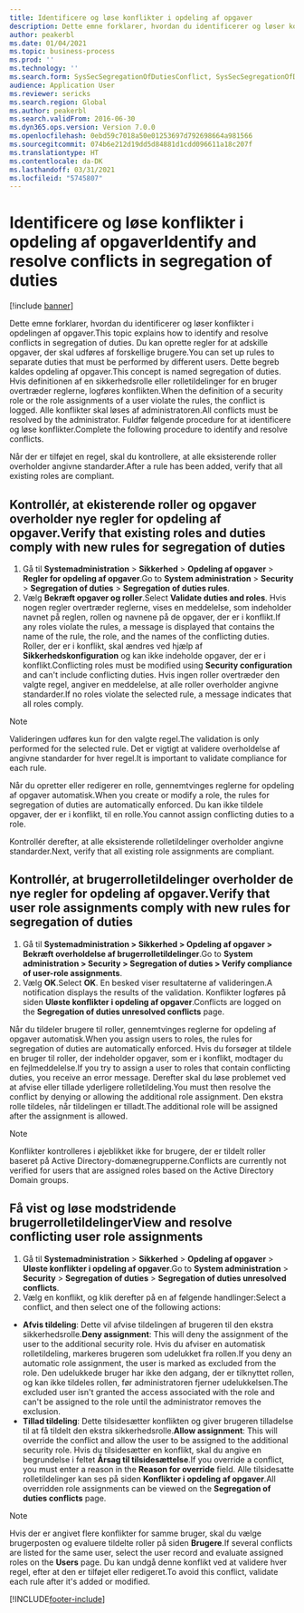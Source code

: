 ```yaml
---
title: Identificere og løse konflikter i opdeling af opgaver
description: Dette emne forklarer, hvordan du identificerer og løser konflikter i opdelingen af opgaver.
author: peakerbl
ms.date: 01/04/2021
ms.topic: business-process
ms.prod: ''
ms.technology: ''
ms.search.form: SysSecSegregationOfDutiesConflict, SysSecSegregationOfDutiesRule
audience: Application User
ms.reviewer: sericks
ms.search.region: Global
ms.author: peakerbl
ms.search.validFrom: 2016-06-30
ms.dyn365.ops.version: Version 7.0.0
ms.openlocfilehash: 0ebd59c7018a50e01253697d792698664a981566
ms.sourcegitcommit: 074b6e212d19dd5d84881d1cdd096611a18c207f
ms.translationtype: HT
ms.contentlocale: da-DK
ms.lasthandoff: 03/31/2021
ms.locfileid: "5745807"
---
```

# <a name="identify-and-resolve-conflicts-in-segregation-of-duties"></a><span data-ttu-id="22a43-103">Identificere og løse konflikter i opdeling af opgaver</span><span class="sxs-lookup"><span data-stu-id="22a43-103">Identify and resolve conflicts in segregation of duties</span></span>

[!include [banner](../../includes/banner.md)]

<span data-ttu-id="22a43-104">Dette emne forklarer, hvordan du identificerer og løser konflikter i opdelingen af opgaver.</span><span class="sxs-lookup"><span data-stu-id="22a43-104">This topic explains how to identify and resolve conflicts in segregation of duties.</span></span> <span data-ttu-id="22a43-105">Du kan oprette regler for at adskille opgaver, der skal udføres af forskellige brugere.</span><span class="sxs-lookup"><span data-stu-id="22a43-105">You can set up rules to separate duties that must be performed by different users.</span></span> <span data-ttu-id="22a43-106">Dette begreb kaldes opdeling af opgaver.</span><span class="sxs-lookup"><span data-stu-id="22a43-106">This concept is named segregation of duties.</span></span> <span data-ttu-id="22a43-107">Hvis definitionen af en sikkerhedsrolle eller rolletildelinger for en bruger overtræder reglerne, logføres konflikten.</span><span class="sxs-lookup"><span data-stu-id="22a43-107">When the definition of a security role or the role assignments of a user violate the rules, the conflict is logged.</span></span> <span data-ttu-id="22a43-108">Alle konflikter skal løses af administratoren.</span><span class="sxs-lookup"><span data-stu-id="22a43-108">All conflicts must be resolved by the administrator.</span></span> <span data-ttu-id="22a43-109">Fuldfør følgende procedure for at identificere og løse konflikter.</span><span class="sxs-lookup"><span data-stu-id="22a43-109">Complete the following procedure to identify and resolve conflicts.</span></span>

<span data-ttu-id="22a43-110">Når der er tilføjet en regel, skal du kontrollere, at alle eksisterende roller overholder angivne standarder.</span><span class="sxs-lookup"><span data-stu-id="22a43-110">After a rule has been added, verify that all existing roles are compliant.</span></span> 

## <a name="verify-that-existing-roles-and-duties-comply-with-new-rules-for-segregation-of-duties"></a><span data-ttu-id="22a43-111">Kontrollér, at ekisterende roller og opgaver overholder nye regler for opdeling af opgaver.</span><span class="sxs-lookup"><span data-stu-id="22a43-111">Verify that existing roles and duties comply with new rules for segregation of duties</span></span>
1. <span data-ttu-id="22a43-112">Gå til **Systemadministration** > **Sikkerhed** > **Opdeling af opgaver** > **Regler for opdeling af opgaver**.</span><span class="sxs-lookup"><span data-stu-id="22a43-112">Go to **System administration** > **Security** > **Segregation of duties** > **Segregation of duties rules**.</span></span>
3. <span data-ttu-id="22a43-113">Vælg **Bekræft opgaver og roller**.</span><span class="sxs-lookup"><span data-stu-id="22a43-113">Select **Validate duties and roles**.</span></span> <span data-ttu-id="22a43-114">Hvis nogen regler overtræder reglerne, vises en meddelelse, som indeholder navnet på reglen, rollen og navnene på de opgaver, der er i konflikt.</span><span class="sxs-lookup"><span data-stu-id="22a43-114">If any roles violate the rules, a message is displayed that contains the name of the rule, the role, and the names of the conflicting duties.</span></span> <span data-ttu-id="22a43-115">Roller, der er i konflikt, skal ændres ved hjælp af **Sikkerhedskonfiguration** og kan ikke indeholde opgaver, der er i konflikt.</span><span class="sxs-lookup"><span data-stu-id="22a43-115">Conflicting roles must be modified using **Security configuration** and can't include conflicting duties.</span></span> <span data-ttu-id="22a43-116">Hvis ingen roller overtræder den valgte regel, angiver en meddelelse, at alle roller overholder angivne standarder.</span><span class="sxs-lookup"><span data-stu-id="22a43-116">If no roles violate the selected rule, a message indicates that all roles comply.</span></span>   

> [!NOTE]
> <span data-ttu-id="22a43-117">Valideringen udføres kun for den valgte regel.</span><span class="sxs-lookup"><span data-stu-id="22a43-117">The validation is only performed for the selected rule.</span></span> <span data-ttu-id="22a43-118">Det er vigtigt at validere overholdelse af angivne standarder for hver regel.</span><span class="sxs-lookup"><span data-stu-id="22a43-118">It is important to validate compliance for each rule.</span></span>   

<span data-ttu-id="22a43-119">Når du opretter eller redigerer en rolle, gennemtvinges reglerne for opdeling af opgaver automatisk.</span><span class="sxs-lookup"><span data-stu-id="22a43-119">When you create or modify a role, the rules for segregation of duties are automatically enforced.</span></span> <span data-ttu-id="22a43-120">Du kan ikke tildele opgaver, der er i konflikt, til en rolle.</span><span class="sxs-lookup"><span data-stu-id="22a43-120">You cannot assign conflicting duties to a role.</span></span>

<span data-ttu-id="22a43-121">Kontrollér derefter, at alle eksisterende rolletildelinger overholder angivne standarder.</span><span class="sxs-lookup"><span data-stu-id="22a43-121">Next, verify that all existing role assignments are compliant.</span></span>

## <a name="verify-that-user-role-assignments-comply-with-new-rules-for-segregation-of-duties"></a><span data-ttu-id="22a43-122">Kontrollér, at brugerrolletildelinger overholder de nye regler for opdeling af opgaver.</span><span class="sxs-lookup"><span data-stu-id="22a43-122">Verify that user role assignments comply with new rules for segregation of duties</span></span>
1. <span data-ttu-id="22a43-123">Gå til **Systemadministration > Sikkerhed > Opdeling af opgaver > Bekræft overholdelse af brugerrolletildelinger**.</span><span class="sxs-lookup"><span data-stu-id="22a43-123">Go to **System administration > Security > Segregation of duties > Verify compliance of user-role assignments**.</span></span>
2. <span data-ttu-id="22a43-124">Vælg **OK**.</span><span class="sxs-lookup"><span data-stu-id="22a43-124">Select **OK**.</span></span> <span data-ttu-id="22a43-125">En besked viser resultaterne af valideringen.</span><span class="sxs-lookup"><span data-stu-id="22a43-125">A notification displays the results of the validation.</span></span> <span data-ttu-id="22a43-126">Konflikter logføres på siden **Uløste konflikter i opdeling af opgaver**.</span><span class="sxs-lookup"><span data-stu-id="22a43-126">Conflicts are logged on the **Segregation of duties unresolved conflicts** page.</span></span>   

<span data-ttu-id="22a43-127">Når du tildeler brugere til roller, gennemtvinges reglerne for opdeling af opgaver automatisk.</span><span class="sxs-lookup"><span data-stu-id="22a43-127">When you assign users to roles, the rules for segregation of duties are automatically enforced.</span></span> <span data-ttu-id="22a43-128">Hvis du forsøger at tildele en bruger til roller, der indeholder opgaver, som er i konflikt, modtager du en fejlmeddelelse.</span><span class="sxs-lookup"><span data-stu-id="22a43-128">If you try to assign a user to roles that contain conflicting duties, you receive an error message.</span></span> <span data-ttu-id="22a43-129">Derefter skal du løse problemet ved at afvise eller tillade yderligere rolletildeling.</span><span class="sxs-lookup"><span data-stu-id="22a43-129">You must then resolve the conflict by denying or allowing the additional role assignment.</span></span> <span data-ttu-id="22a43-130">Den ekstra rolle tildeles, når tildelingen er tilladt.</span><span class="sxs-lookup"><span data-stu-id="22a43-130">The additional role will be assigned after the assignment is allowed.</span></span> 

> [!NOTE]
> <span data-ttu-id="22a43-131">Konflikter kontrolleres i øjeblikket ikke for brugere, der er tildelt roller baseret på Active Directory-domænegrupperne.</span><span class="sxs-lookup"><span data-stu-id="22a43-131">Conflicts are currently not verified for users that are assigned roles based on the Active Directory Domain groups.</span></span>

## <a name="view-and-resolve-conflicting-user-role-assignments"></a><span data-ttu-id="22a43-132">Få vist og løse modstridende brugerrolletildelinger</span><span class="sxs-lookup"><span data-stu-id="22a43-132">View and resolve conflicting user role assignments</span></span>
1. <span data-ttu-id="22a43-133">Gå til **Systemadministration** > **Sikkerhed** > **Opdeling af opgaver** > **Uløste konflikter i opdeling af opgaver**.</span><span class="sxs-lookup"><span data-stu-id="22a43-133">Go to **System administration** > **Security** > **Segregation of duties** > **Segregation of duties unresolved conflicts**.</span></span> 
2. <span data-ttu-id="22a43-134">Vælg en konflikt, og klik derefter på en af følgende handlinger:</span><span class="sxs-lookup"><span data-stu-id="22a43-134">Select a conflict, and then select one of the following actions:</span></span> 

  - <span data-ttu-id="22a43-135">**Afvis tildeling**: Dette vil afvise tildelingen af brugeren til den ekstra sikkerhedsrolle.</span><span class="sxs-lookup"><span data-stu-id="22a43-135">**Deny assignment**: This will deny the assignment of the user to the additional security role.</span></span> <span data-ttu-id="22a43-136">Hvis du afviser en automatisk rolletildeling, markeres brugeren som udelukket fra rollen.</span><span class="sxs-lookup"><span data-stu-id="22a43-136">If you deny an automatic role assignment, the user is marked as excluded from the role.</span></span> <span data-ttu-id="22a43-137">Den udelukkede bruger har ikke den adgang, der er tilknyttet rollen, og kan ikke tildeles rollen, før administratoren fjerner udelukkelsen.</span><span class="sxs-lookup"><span data-stu-id="22a43-137">The excluded user isn't granted the access associated with the role and can't be assigned to the role until the administrator removes the exclusion.</span></span> 
-  <span data-ttu-id="22a43-138">**Tillad tildeling**: Dette tilsidesætter konflikten og giver brugeren tilladelse til at få tildelt den ekstra sikkerhedsrolle.</span><span class="sxs-lookup"><span data-stu-id="22a43-138">**Allow assignment**: This will override the conflict and allow the user to be assigned to the additional security role.</span></span> <span data-ttu-id="22a43-139">Hvis du tilsidesætter en konflikt, skal du angive en begrundelse i feltet **Årsag til tilsidesættelse**.</span><span class="sxs-lookup"><span data-stu-id="22a43-139">If you override a conflict, you must enter a reason in the **Reason for override** field.</span></span> <span data-ttu-id="22a43-140">Alle tilsidesatte rolletildelinger kan ses på siden **Konflikter i opdeling af opgaver**.</span><span class="sxs-lookup"><span data-stu-id="22a43-140">All overridden role assignments can be viewed on the **Segregation of duties conflicts** page.</span></span>  

> [!NOTE]
> <span data-ttu-id="22a43-141">Hvis der er angivet flere konflikter for samme bruger, skal du vælge brugerposten og evaluere tildelte roller på siden **Brugere**.</span><span class="sxs-lookup"><span data-stu-id="22a43-141">If several conflicts are listed for the same user, select the user record and evaluate assigned roles on the **Users** page.</span></span> <span data-ttu-id="22a43-142">Du kan undgå denne konflikt ved at validere hver regel, efter at den er tilføjet eller redigeret.</span><span class="sxs-lookup"><span data-stu-id="22a43-142">To avoid this conflict, validate each rule after it's added or modified.</span></span>


[!INCLUDE[footer-include](../../../../includes/footer-banner.md)]